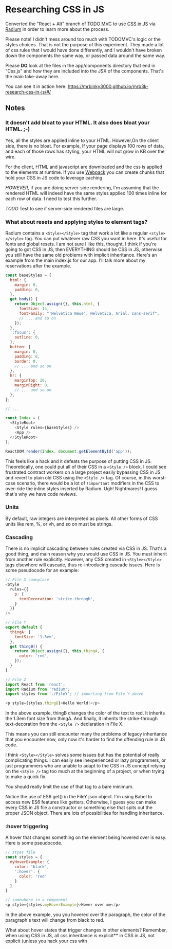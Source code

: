 # Researching CSS in JS
Converted the "React + Alt" branch of  [TODO MVC](http://todomvc.com/examples/react/#/) to use [CSS in JS](https://vimeo.com/116209150) via [Radium](https://formidable.com/open-source/radium/) in order to learn more about the process.

Please note! I didn't mess around too much with TODOMVC's logic or the styles choices.  That is not the purpose of this experiment.  They made a lot of css rules that I would have done differently, and I wouldn't have broken down the components the same way, or passed data around the same way.

Please __DO__ look at the files in the app/components directory that end in "Css.js" and how they are included into the JSX of the components.  That's the main take-away here.

You can see it in action here: https://mrbinky3000.github.io/mrb3k-research-css-in-js/#/
## Notes
### It doesn't add bloat to your HTML.  It also does bloat your HTML. ;-)
Yes, all the styles are applied inline to your HTML. However,On the client side, there is no bloat. For example, If your page displays 100 rows of data, and each of those rows has styling, your HTML will not grow in KB over the wire.

For the client, HTML and javascript are downloaded and the css is applied to the elements at runtime.  If you use [Webpack](https://webpack.github.io/) you can create chunks that hold your CSS in JS code to leverage caching.

*HOWEVER*, if you are doing server-side rendering, I'm assuming that the rendered HTML will indeed have the same styles applied 100 times inline for each row of data.  I need to test this further.

*TODO* Test to see if server-side rendered files are large.
### What about resets and applying styles to element tags?
Radium contains a `<Style></Style>` tag that work a lot like a regular `<style></style>` tag. You can put whatever raw CSS you want in here. It's useful for fonts and global resets. I am not sure I like this, thought.  I think if you're going to got CSS in JS, then EVERYTHING should be CSS in JS, otherwise you still have the same old problems with implicit inheritance.  Here's an example from the main index.js for our app.  I'll talk more about my reservations after the example.

```javascript
const baseStyles = {
  html: {
    margin: 0,
    padding: 0,
  },
  get body() {
    return Object.assign({}, this.html, {
      fontSize: 14,
      fontFamily: "'Helvetica Neue', Helvetica, Arial, sans-serif",
      // ... and so on
    });
  },
  ':focus': {
    outline: 0,
  },
  button: {
    margin: 0,
    padding: 0,
    border: 0,
    // ... and so on
  },
  hr: {
    marginTop: 20,
    marginRight: 0,
    // ... and so on
  },
};

// ...

const Index = (
  <StyleRoot>
    <Style rules={baseStyles} />
    <App />
  </StyleRoot>
);

ReactDOM.render(Index, document.getElementById('app'));
```
This feels like a hack and it defeats the purpose of putting CSS in JS.  Theoretically, one could put all of their CSS in a `<Style />` block.  I could see frustrated contract workers on a large project easily bypassing CSS in JS and revert to plain old CSS using the `<Style />` tag. Of course, in this worst-case scenario, there would be a lot of `!important` modifiers in the CSS to over-ride the inline styles inserted by Radium.  Ugh!  Nightmares! I guess that's why we have code reviews.
### Units
By default, raw integers are interpreted as pixels.  All other forms of CSS units like rem, %, or vh, and so on must be strings.
### Cascading
There is no implicit cascading between rules created via CSS in JS.  That's a good thing, and main reason why you would use CSS in JS. You must inherit from another rule explicitly.  However, any CSS created in `<Style></Style>` tags elsewhere will cascade, thus re-introducing cascade issues. Here is some pseudocode for an example:
```javascript
// File X someplace
<Style
  rules={{
    p: {
      textDecoration: 'strike-through',
    }
  }}
/>

// File Y
export default {
  thingA: {
    fontSize: '1.3em',
  },
  get thingB() {
    return Object.assign({}, this.thingA, {
      color: 'red',
    });
  }
}

// File Z
import React from 'react';
import Radium from 'radium';
import styles from './FileY'; // importing from File Y above

<p style={styles.thingB}>Hello World!</p>
```
In the above example, thingB changes the color of the text to red.  It inherits the 1.3em font size from thingA. And finally, it inherits the strike-through text-decoration from the `<Style />` declaration in File X.

This means you can still encounter many the problems of legacy inheritance that you encounter now, only now it's harder to find the offending rule in JS code.  

I think `<Style></Style>` solves some issues but has the potential of really complicating things. I can easily see inexperienced or lazy programmers, or just programmers who are unable to adapt to the CSS in JS concept relying on the `<Style />` tag too much at the beginning of a project, or when trying to make a quick fix.

You should really limit the use of that tag to a bare minimum.

Notice the use of ES6 get() in the FileY json object. I'm using Babel to access new ES6 features like getters. Otherwise, I guess you can make every CSS in JS file a constructor or something else that spits out the proper JSON object.  There are lots of possibilities for handling inheritance.
### :hover triggering
A hover that changes something on the element being hovered over is easy.  Here is some pseudocode.
```javascript
// styes file
const styles = {
  myHoverExample: {
    color: 'black',
    ':hover': {
      color: 'red'
    }
  }
}

// somewhere in a component
<p style={styles.myHoverExample}>Hover over me</p>
```
In the above example, you you hovered over the paragraph, the color of the paragraph's text will change from black to red.  

What about hover states that trigger changes in other elements? Remember, when using CSS in JS, all css inheritance is explicit** in CSS in JS, not explicit (unless you hack your css with <Style />, see previous section)

This seem like it might be a stumbling block for folks.  The key is to stop thinking about CSS as CSS and start thinking of it as React code. Once you accept that your CSS is now code, this concept is easy to grasp. React components have a `this.state` property.  Radium has a `getState` method so that you can query the hover state of an element.

Here is an example of a hover triggering changes in a target element.

** See notes about using the `<Style />` tag.
```javascript

// your CSS in JS file...
const styles = {
  trigger: {
    ':hover': {}, // tell radium to track this state, used below
  },
  target: {
    display: 'none'
  }
  targetHover {
    display: 'block'
  }
}

// in your React component's JSX
export default Class Example extends React.component {

  // ... code

  render() {
    return (
      <div>
        <div>
          <p styles={styles.trigger}>Hover over me, I am the trigger!</p>
        </div>
        <div>
          Lorem Ipsum Dolor
        </div>
        <div
          style={[
            styles.target,
            Radium.getState(this.state, 'unique identifier', ':hover') && styles.targetHover
          ]}
        >
          Hey, I am the target!!
        </div>        
      </div>
    )
  }
}
```
In the example above, you can tap into the Radium API and use it, along with state, to trigger style changes on elements way off on other branches in the DOM.

Don't forget you can also trigger stuff based on `:active` and `:visited`.  That's cool.  You can conditionally show or hide stuff based on if they've already visited a link durring the current session without using cookies or local storage.  Neat!

You can find more information on the Radium api and the getState method [here](https://github.com/FormidableLabs/radium/tree/master/docs/api#getstate).
### :before and :after and other pseudo elements.
At the time of this experiment Radium did not support all of the pseudo elements.  It does support `:hover`, `:active`, and `:visited` but not `:before` and `:after`.  Since :before occurs before the element in question, they suggest just adding span or div element before the current element and assign a style to that element.  Similarly, they recommend you Add a div after for :after.

This can be a pain for elements that are repeated a lot.

__There are two workarounds:__
#### 1) Use the Style Tag
Radium has a `<Style></Style>` React component that allows you to insert regular CSS into a page.  They Style component can be restricted so that it only applies rules to a particular DOM element and it's children (aka, scoped CSS, aka CSS module).  Notice the use of the "scopeSelector" attribute on the Style component.
```javascript
<div style={styles.todoapp} className="todoapp">
  <Style
    scopeSelector=".todoapp"
    rules={{
      '::-webkit-input-placeholder': {
        fontStyle: 'italic',
        fontWeight: 300,
        color: '#e6e6e6',
      },
      '::-moz-placeholder': {
        fontStyle: 'italic',
        fontWeight: 300,
        color: '#e6e6e6',
      },
      '::input-placeholder': {
        fontStyle: 'italic',
        fontWeight: 300,
        color: '#e6e6e6',
      },
    }}
  />
  <header className="header">
    <h1 style={styles.todoappH1}>todos</h1>
    <input
      style={styles.newTodo}
      placeholder="What needs to be done?"
      value={this.state.newTodo}
      onKeyDown={this.handleNewTodoKeyDown.bind(this)}
      onChange={this.handleChange.bind(this)}
      autoFocus
    />
  </header>
  // ...
</div>
```
#### 2) Abstract the process into a component
Convert a DOM element that uses before and after pseudo elements into a component that inserts the before and after elements for you. This can be a pain if you have to refactor in the future.
## Conclusions
I've seen some really ugly sass mixins trying to emulate javascript.  CSS in JS eliminates that nightmare.  You are actually programming CSS and can leverage everything that the JavaScript language has to offer: modules, classes, IIFE's, loops, everything.  It would be easy to program a grid system.

CSS in JS also eliminates dead CSS.  You'll never have dead CSS since JS minimizers eliminate dead code.  You can use tools like webpack and code chunking to split out the CSS in JS code and cache it long-term.

__My gut says "nope for now", but I still might use it__

All-in-all, the lack of support for before, after, first-child and last-child  pseudo elements is a deal-breaker for me and Radium.  I realize that first-child, last-child, nth-child can all be handled programmatically in the javascript. Perhaps you can abstract this into some iterator javascript class or helper function.  

__Basically, I'd have to make a new library of, what are essentially mixins, to abstract out all these common issues.  Perhaps someone has already made this?  A list of useful CSS in JS utility methods similar in nature to a library like underscore?__

There is good news  a new CSS in JS library called [Aphrodite](https://github.com/Khan/aphrodite) that seems to handle before, after, global fonts, and it works on isomorphic apps (aka apps that render in the client and on the server. aka sever-side rendering).
